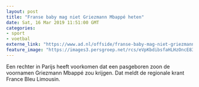 ```yaml
---
layout: post
title: "Franse baby mag niet Griezmann Mbappé heten"
date: Sat, 16 Mar 2019 11:51:00 GMT
categories: 
- sport 
- voetbal 
externe_link: "https://www.ad.nl/offside/franse-baby-mag-niet-griezmann-mbappe-heten~a1fbf7c6/"
feature_image: "https://images3.persgroep.net/rcs/eVpKbdibsfaHLHzOncE83AnfhL4/diocontent/136568831/_fitwidth/400/?appId=21791a8992982cd8da851550a453bd7f&quality=0.7"
---
```


Een rechter in Parijs heeft voorkomen dat een pasgeboren zoon de voornamen Griezmann Mbappé zou krijgen. Dat meldt de regionale krant France Bleu Limousin.
